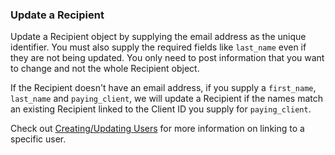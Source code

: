 ### Update a Recipient

Update a Recipient object by supplying the email address as the unique identifier. You must also supply the required
fields like `last_name` even if they are not being updated. You only need to post information that you want to change
and not the whole Recipient object.

If the Recipient doesn't have an email address, if you supply a `first_name`, `last_name` and `paying_client`,
we will update a Recipient if the names match an existing Recipient linked to the Client ID you supply
for `paying_client`.

Check out [Creating/Updating Users](#creating-updating-users) for more information on linking to a specific user.
